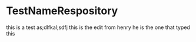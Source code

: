 # TestNameRespository
this is a test
as;dlfkal;sdfj
this is the edit from henry he is the one that typed this
